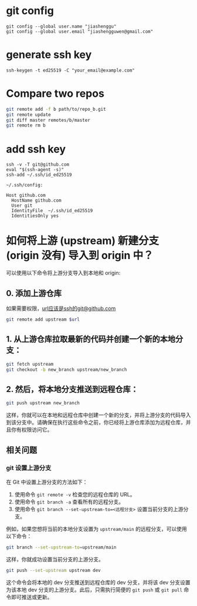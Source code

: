 # git config
```
git config --global user.name "jiashenggu"
git config --global user.email "jiashengguwen@gmail.com"
```

# generate ssh key
```
ssh-keygen -t ed25519 -C "your_email@example.com"
```
# Compare two repos
```bash
git remote add -f b path/to/repo_b.git
git remote update
git diff master remotes/b/master
git remote rm b
```

# add ssh key
```
ssh -v -T git@github.com
eval "$(ssh-agent -s)"
ssh-add ~/.ssh/id_ed25519

~/.ssh/config:

Host github.com
  HostName github.com
  User git
  IdentityFile  ~/.ssh/id_ed25519
  IdentitiesOnly yes
```


# 如何将上游 (upstream) 新建分支 (origin 没有) 导入到 origin 中？

可以使用以下命令将上游分支导入到本地和 origin:
## 0. 添加上游仓库
如果需要权限，url应该是ssh的git@github.com
```bash
git remote add upstream $url
```

## 1. 从上游仓库拉取最新的代码并创建一个新的本地分支：

```bash
git fetch upstream  
git checkout -b new_branch upstream/new_branch
```

## 2. 然后，将本地分支推送到远程仓库：

```bash
git push upstream new_branch
```

这样，你就可以在本地和远程仓库中创建一个新的分支，并将上游分支的代码导入到该分支中。请确保在执行这些命令之前，你已经将上游仓库添加为远程仓库，并且你有权限访问它。

## 相关问题

### git 设置上游分支

在 Git 中设置上游分支的方法如下：

1. 使用命令 `git remote -v` 检查您的远程仓库的 URL。
2. 使用命令 `git branch -a` 查看所有的远程分支。
3. 使用命令 `git branch --set-upstream-to=<远程分支>` 设置当前分支的上游分支。

例如，如果您想将当前的本地分支设置为 `upstream/main` 的远程分支，可以使用以下命令：
```bash
git branch --set-upstream-to=upstream/main
```
这样，你就成功设置当前分支的上游分支。
```bash
git push --set-upstream upstream dev
```
这个命令会将本地的 dev 分支推送到远程仓库的 dev 分支，并将该 dev 分支设置为该本地 dev 分支的上游分支。此后，只需执行简便的 `git push` 或 `git pull` 命令即可推送或更新。


